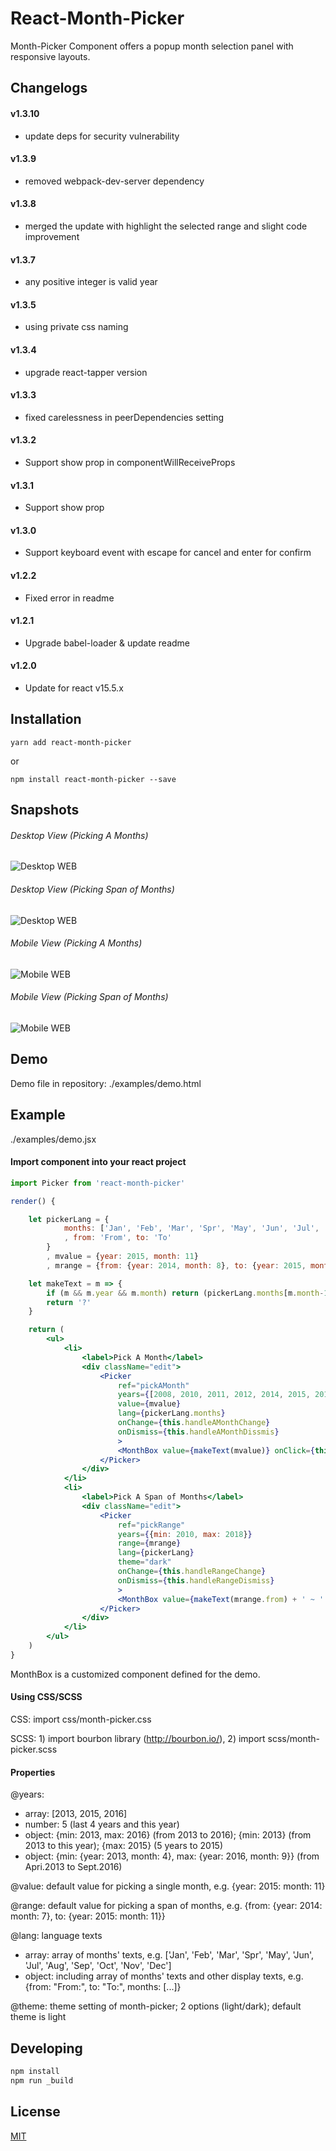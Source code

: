 # React-Month-Picker

Month-Picker Component offers a popup month selection panel with responsive layouts.


## Changelogs
#### v1.3.10
- update deps for security vulnerability

#### v1.3.9
- removed webpack-dev-server dependency

#### v1.3.8
- merged the update with highlight the selected range and slight code improvement

#### v1.3.7
- any positive integer is valid year

#### v1.3.5
- using private css naming

#### v1.3.4
- upgrade react-tapper version

#### v1.3.3
- fixed carelessness in peerDependencies setting

#### v1.3.2
- Support show prop in componentWillReceiveProps

#### v1.3.1
- Support show prop

#### v1.3.0
- Support keyboard event with escape for cancel and enter for confirm

#### v1.2.2
- Fixed error in readme

#### v1.2.1
- Upgrade babel-loader & update readme

#### v1.2.0
- Update for react v15.5.x


## Installation

	yarn add react-month-picker
or

	npm install react-month-picker --save

## Snapshots

###### Desktop View (Picking A Months)
![Desktop WEB](https://raw.githubusercontent.com/nickeljew/react-month-picker/master/snapshots/pc-snapshots-01.jpg "Desktop Browser View For Single Month")


###### Desktop View (Picking Span of Months)
![Desktop WEB](https://raw.githubusercontent.com/nickeljew/react-month-picker/master/snapshots/pc-snapshots-02.jpg "Desktop Browser View For Span of Months")


###### Mobile View (Picking A Months)
![Mobile WEB](https://raw.githubusercontent.com/nickeljew/react-month-picker/master/snapshots/mobile-snapshots-01.jpg "Mobile Browser View For Single Month")


###### Mobile View (Picking Span of Months)
![Mobile WEB](https://raw.githubusercontent.com/nickeljew/react-month-picker/master/snapshots/mobile-snapshots-02.jpg "Mobile Browser View Span of Months")

## Demo

Demo file in repository: ./examples/demo.html

## Example

./examples/demo.jsx

#### Import component into your react project

```js
import Picker from 'react-month-picker'
```

```jsx
render() {

    let pickerLang = {
            months: ['Jan', 'Feb', 'Mar', 'Spr', 'May', 'Jun', 'Jul', 'Aug', 'Sep', 'Oct', 'Nov', 'Dec']
            , from: 'From', to: 'To'
        }
        , mvalue = {year: 2015, month: 11}
        , mrange = {from: {year: 2014, month: 8}, to: {year: 2015, month: 5}}

    let makeText = m => {
        if (m && m.year && m.month) return (pickerLang.months[m.month-1] + '. ' + m.year)
        return '?'
    }

    return (
        <ul>
            <li>
                <label>Pick A Month</label>
                <div className="edit">
                    <Picker
                        ref="pickAMonth"
                        years={[2008, 2010, 2011, 2012, 2014, 2015, 2016, 2017]}
                        value={mvalue}
                        lang={pickerLang.months}
                        onChange={this.handleAMonthChange}
                        onDismiss={this.handleAMonthDissmis}
                        >
                        <MonthBox value={makeText(mvalue)} onClick={this.handleClickMonthBox} />
                    </Picker>
                </div>
            </li>
            <li>
                <label>Pick A Span of Months</label>
                <div className="edit">
                    <Picker
                        ref="pickRange"
                        years={{min: 2010, max: 2018}}
                        range={mrange}
                        lang={pickerLang}
                        theme="dark"
                        onChange={this.handleRangeChange}
                        onDismiss={this.handleRangeDismiss}
                        >
                        <MonthBox value={makeText(mrange.from) + ' ~ ' + makeText(mrange.to)} onClick={this._handleClickRangeBox} />
                    </Picker>
                </div>
            </li>
        </ul>
    )
}
```

MonthBox is a customized component defined for the demo.


#### Using CSS/SCSS

CSS:  import css/month-picker.css

SCSS: 1) import bourbon library (http://bourbon.io/), 2) import scss/month-picker.scss


#### Properties

@years:
- array: [2013, 2015, 2016]
- number: 5 (last 4 years and this year)
- object: {min: 2013, max: 2016} (from 2013 to 2016); {min: 2013} (from 2013 to this year); {max: 2015} (5 years to 2015)
- object: {min: {year: 2013, month: 4}, max: {year: 2016, month: 9}} (from Apri.2013 to Sept.2016)

@value: default value for picking a single month, e.g. {year: 2015: month: 11}

@range: default value for picking a span of months, e.g. {from: {year: 2014: month: 7}, to: {year: 2015: month: 11}}

@lang: language texts
- array: array of months' texts, e.g. ['Jan', 'Feb', 'Mar', 'Spr', 'May', 'Jun', 'Jul', 'Aug', 'Sep', 'Oct', 'Nov', 'Dec']
- object: including array of months' texts and other display texts, e.g. {from: "From:", to: "To:", months: [...]}

@theme: theme setting of month-picker; 2 options (light/dark); default theme is light


## Developing

```sh
npm install
npm run _build
```

## License

[MIT](http://www.opensource.org/licenses/mit-license.php)
